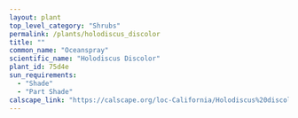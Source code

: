 ```yaml
---
layout: plant                                                              
top_level_category: "Shrubs"
permalink: /plants/holodiscus_discolor
title: ""
common_name: "Oceanspray"
scientific_name: "Holodiscus Discolor"
plant_id: 75d4e
sun_requirements:
  - "Shade"
  - "Part Shade"
calscape_link: "https://calscape.org/loc-California/Holodiscus%20discolor(%20)"
---
```


